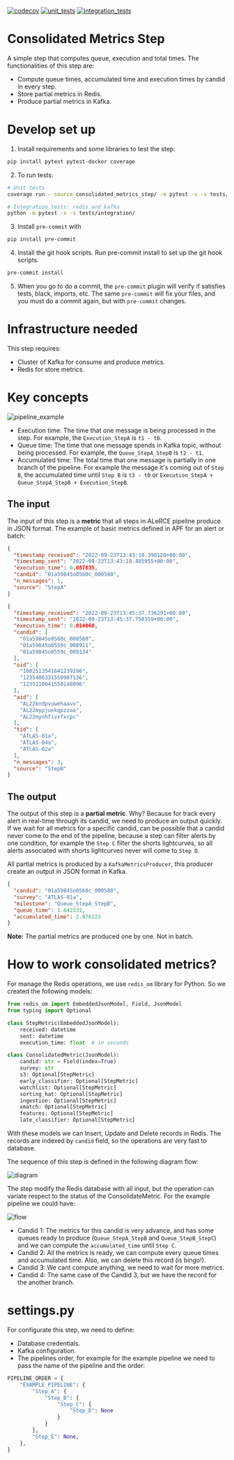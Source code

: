 [![codecov](https://codecov.io/gh/alercebroker/consolidated_metrics_step/branch/main/graph/badge.svg?token=XjQI6NzhFB)](https://codecov.io/gh/alercebroker/consolidated_metrics_step)
[![unit_tests](https://github.com/alercebroker/consolidated_metrics_step/actions/workflows/unit_tests.yaml/badge.svg)](https://github.com/alercebroker/consolidated_metrics_step/actions/workflows/unit_tests.yaml)
[![integration_tests](https://github.com/alercebroker/consolidated_metrics_step/actions/workflows/integration_tests.yaml/badge.svg)](https://github.com/alercebroker/consolidated_metrics_step/actions/workflows/integration_tests.yaml)

# Consolidated Metrics Step

A simple step that computes queue, execution and total times. The functionalities of this step are:
- Compute queue times, accumulated time and execution times by candid in every step.
- Store partial metrics in Redis.
- Produce partial metrics in Kafka.

# Develop set up
1. Install requirements and some libraries to test the step:
```bash
pip install pytest pytest-docker coverage
```
2. To run tests:
```bash
# Unit tests
coverage run --source consolidated_metrics_step/ -m pytest -x -s tests/unit/

# Integration tests: redis and kafka
python -m pytest -x -s tests/integration/
```
3. Install `pre-commit` with
```bash
pip install pre-commit
```
4. Install the git hook scripts. Run pre-commit install to set up the git hook scripts.
```bash
pre-commit install
```
5. When you go to do a commit, the `pre-commit` plugin will verify if satisfies tests, black, imports, etc. The same `pre-commit` will fix your files, and you must do a commit again, but with `pre-commit` changes.


# Infrastructure needed
This step requires:
- Cluster of Kafka for consume and produce metrics.
- Redis for store metrics.

# Key concepts

![pipeline_example](doc/pipeline_example.png)

- Execution time: The time that one message is being processed in the step. For example, the `Execution_StepA` is `t1 - t0`.
- Queue time: The time that one message spends in Kafka topic, without being processed. For example, the `Queue_StepA_StepB` is `t2 - t1`.
- Accumulated time: The total time that one message is partially in one branch of the pipeline. For example the message it's coming out of `Step B`, the accumulated time until `Step B` is `t3 - t0` or `Execution_StepA + Queue_StepA_StepB + Execution_StepB`.

## The input
The input of this step is a **metric** that all steps in ALeRCE pipeline produce in JSON format. The example of basic metrics defined in APF for an alert or batch:
```json
{
  "timestamp_received": "2022-09-23T13:43:18.398120+00:00",
  "timestamp_sent": "2022-09-23T13:43:18.485955+00:00",
  "execution_time": 0.087835,
  "candid": "01a59845o0560c_000580",
  "n_messages": 1,
  "source": "StepA"
}
```

```json
{
  "timestamp_received": "2022-09-23T13:45:37.736291+00:00",
  "timestamp_sent": "2022-09-23T13:45:37.750359+00:00",
  "execution_time": 0.014068,
  "candid": [
    "01a59845o0560c_000580",
    "01a59845o0559c_008911",
    "01a59845o0559c_009134"
  ],
  "oid": [
    "1002513541641239296",
    "1235406331550907136",
    "1235110041550148096"
  ],
  "aid": [
    "AL22kndpvuwehaavo",
    "AL22mypjuekqpzzaa",
    "AL22mynhfivxfxrpc"
  ],
  "tid": [
    "ATLAS-01a",
    "ATLAS-04a",
    "ATLAS-02a"
  ],
  "n_messages": 3,
  "source": "StepB"
}
```


## The output
The output of this step is a **partial metric**. Why? Because for track every alert in real-time through its candid, we need to produce an output quickly. If we wait for all metrics for a specific candid, can be possible that a candid never come to the end of the pipeline, because a step can filter alerts by one condition, for example the `Step C` filter the shorts lightcurves, so all alerts associated with shorts lightcurves never will come to `Step D`.

All partial metrics is produced by a `KafkaMetricsProducer`, this producer create an output in JSON format in Kafka.

```json
{
  "candid": "01a59845o0560c_000580",
  "survey": "ATLAS-01a",
  "milestone": "Queue_StepA_StepB",
  "queue_time": 1.642331,
  "accumulated_time": 2.876123
}
```

**Note:** The partial metrics are produced one by one. Not in batch.


# How to work consolidated metrics?

For manage the Redis operations, we use `redis_om` library for Python. So we created the following models:

```python
from redis_om import EmbeddedJsonModel, Field, JsonModel
from typing import Optional

class StepMetric(EmbeddedJsonModel):
    received: datetime
    sent: datetime
    execution_time: float  # in seconds

class ConsolidatedMetric(JsonModel):
    candid: str = Field(index=True)
    survey: str
    s3: Optional[StepMetric]
    early_classifier: Optional[StepMetric]
    watchlist: Optional[StepMetric]
    sorting_hat: Optional[StepMetric]
    ingestion: Optional[StepMetric]
    xmatch: Optional[StepMetric]
    features: Optional[StepMetric]
    late_classifier: Optional[StepMetric]
```

With these models we can Insert, Update and Delete records in Redis. The records are indexed by `candid` field, so the operations are very fast to database.

The sequence of this step is defined in the following diagram flow:

![diagram](doc/flow_diagram.png)

The step modify the Redis database with all input, but the operation can variate respect to the status of the ConsolidateMetric. For the example pipeline we could have:

![flow](doc/consolidated_metrics.png)

- Candid 1: The metrics for this candid is very advance, and has some queues ready to produce (`Queue_StepA_StepB` and `Queue_StepB_StepC`) and we can compute the `accumulated_time` until `Step C`.
- Candid 2: All the metrics is ready, we can compute every queue times and accumulated time. Also, we can delete this record (is bingo!).
- Candid 3: We cant compute anything, we need to wait for more metrics.
- Candid 4: The same case of the Candid 3, but we have the record for the another branch.

# settings.py

For configurate this step, we need to define:
- Database credentials.
- Kafka configuration.
- The pipelines order, for example for the example pipeline we need to pass the name of the pipeline and the order:

```python
PIPELINE_ORDER = {
    "EXAMPLE_PIPELINE": {
        "Step_A": {
            "Step_B": {
                "Step_C": {
                    "Step_D": None
                }
            }
        },
        "Step_E": None,
    },
}
```
